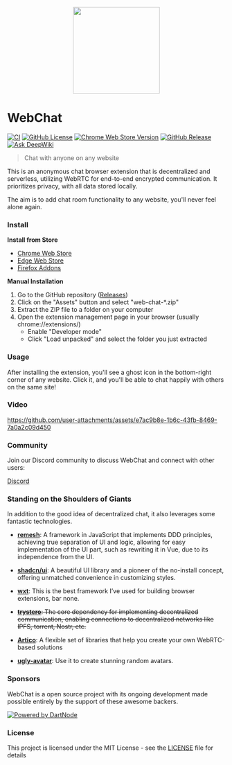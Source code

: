 <p align="center">
  <img src="https://github.com/molvqingtai/WebChat/blob/master/public/logo.png" width="200px"/>
</p>

# WebChat

[![CI](https://github.com/molvqingtai/WebChat/actions/workflows/ci.yml/badge.svg)](https://github.com/molvqingtai/WebChat/actions) [![GitHub License](https://img.shields.io/github/license/molvqingtai/WebChat)](https://github.com/molvqingtai/WebChat/blob/master/LICENSE) [![Chrome Web Store Version](https://img.shields.io/chrome-web-store/v/cpaedhbidlpnbdfegakhiamfpndhjpgf)](https://chromewebstore.google.com/detail/webchat/cpaedhbidlpnbdfegakhiamfpndhjpgf) [![GitHub Release](https://img.shields.io/github/v/release/molvqingtai/WebChat)](https://github.com/molvqingtai/WebChat/releases) [![Ask DeepWiki](https://deepwiki.com/badge.svg)](https://deepwiki.com/molvqingtai/WebChat)

> Chat with anyone on any website

This is an anonymous chat browser extension that is decentralized and serverless, utilizing WebRTC for end-to-end encrypted communication. It prioritizes privacy, with all data stored locally.

The aim is to add chat room functionality to any website, you'll never feel alone again.

### Install

**Install from Store**

- [Chrome Web Store](https://chromewebstore.google.com/detail/webchat/cpaedhbidlpnbdfegakhiamfpndhjpgf)
- [Edge Web Store](https://microsoftedge.microsoft.com/addons/detail/mmfdplbomjjlgdffecapcpgjmhfhmiob)
- [Firefox Addons](https://addons.mozilla.org/firefox/addon/webchat/)

**Manual Installation**

1. Go to the GitHub repository ([Releases](https://github.com/molvqingtai/WebChat/releases))
2. Click on the "Assets" button and select "web-chat-\*.zip"
3. Extract the ZIP file to a folder on your computer
4. Open the extension management page in your browser (usually chrome://extensions/)
   - Enable "Developer mode"
   - Click "Load unpacked" and select the folder you just extracted

### Usage

After installing the extension, you'll see a ghost icon in the bottom-right corner of any website. Click it, and you'll be able to chat happily with others on the same site!

### Video

https://github.com/user-attachments/assets/e7ac9b8e-1b6c-43fb-8469-7a0a2c09d450

### Community

Join our Discord community to discuss WebChat and connect with other users:

[Discord](https://discord.com/channels/1398133810398367805/1398137562043908248)

### Standing on the Shoulders of Giants

In addition to the good idea of decentralized chat, it also leverages some fantastic technologies.

- **[remesh](https://github.com/remesh-js/remesh)**: A framework in JavaScript that implements DDD principles, achieving true separation of UI and logic, allowing for easy implementation of the UI part, such as rewriting it in Vue, due to its independence from the UI.

- **[shadcn/ui](https://ui.shadcn.com/)**: A beautiful UI library and a pioneer of the no-install concept, offering unmatched convenience in customizing styles.

- **[wxt](https://wxt.dev/)**: This is the best framework I’ve used for building browser extensions, bar none.

- ~~**[trystero](https://github.com/dmotz/trystero)**: The core dependency for implementing decentralized communication, enabling connections to decentralized networks like IPFS, torrent, Nostr, etc.~~
- **[Artico](https://github.com/matallui/artico)**: A flexible set of libraries that help you create your own WebRTC-based solutions

- **[ugly-avatar](https://github.com/txstc55/ugly-avatar)**: Use it to create stunning random avatars.

### Sponsors

WebChat is a open source project with its ongoing development made possible entirely by the support of these awesome backers. 

[![Powered by DartNode](https://dartnode.com/branding/DN-Open-Source-sm.png)](https://dartnode.com "Powered by DartNode - Free VPS for Open Source")

### License

This project is licensed under the MIT License - see the [LICENSE](https://github.com/molvqingtai/WebChat/blob/master/LICENSE) file for details
